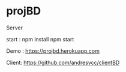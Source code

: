 # projBD

Server

start : 
    npm install
    npm start


Demo : https://projbd.herokuapp.com 

Client: https://github.com/andresvcc/clientBD 
    
